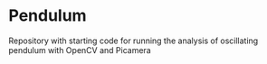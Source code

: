 # Pendulum

Repository with starting code for running the analysis of oscillating pendulum with OpenCV and Picamera
